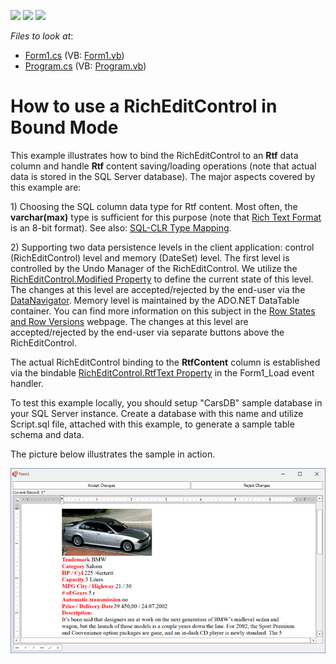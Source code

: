 <!-- default badges list -->
![](https://img.shields.io/endpoint?url=https://codecentral.devexpress.com/api/v1/VersionRange/128611304/22.2.3%2B)
[![](https://img.shields.io/badge/Open_in_DevExpress_Support_Center-FF7200?style=flat-square&logo=DevExpress&logoColor=white)](https://supportcenter.devexpress.com/ticket/details/E3480)
[![](https://img.shields.io/badge/📖_How_to_use_DevExpress_Examples-e9f6fc?style=flat-square)](https://docs.devexpress.com/GeneralInformation/403183)
<!-- default badges end -->
<!-- default file list -->
*Files to look at*:

* [Form1.cs](./CS/Form1.cs) (VB: [Form1.vb](./VB/Form1.vb))
* [Program.cs](./CS/Program.cs) (VB: [Program.vb](./VB/Program.vb))
<!-- default file list end -->
# How to use a RichEditControl in Bound Mode

<p>This example illustrates how to bind the RichEditControl to an <b>Rtf</b> data column and handle <b>Rtf</b> content saving/loading operations (note that actual data is stored in the SQL Server database). The major aspects covered by this example are:</p>

<p>1) Choosing the SQL column data type for Rtf content. Most often, the <strong>varchar(max)</strong> type is sufficient for this purpose (note that <a href="http://en.wikipedia.org/wiki/Rich_Text_Format"><u>Rich Text Format</u></a> is an 8-bit format). See also: <a href="http://msdn.microsoft.com/en-us/library/bb386947.aspx"><u>SQL-CLR Type Mapping</u></a>.</p>

<p>2) Supporting two data persistence levels in the client application: control (RichEditControl) level and memory (DateSet) level. The first level is controlled by the Undo Manager of the RichEditControl. We utilize the <a href="https://docs.devexpress.com/WindowsForms/DevExpress.XtraRichEdit.RichEditControl.Modified">RichEditControl.Modified Property</a> to define the current state of this level. The changes at this level are accepted/rejected by the end-user via the <a href="https://docs.devexpress.com/WindowsForms/DevExpress.XtraEditors.DataNavigator">DataNavigator</a>. Memory level is maintained by the ADO.NET DataTable container. You can find more information on this subject in the <a href="https://learn.microsoft.com/en-us/dotnet/framework/data/adonet/dataset-datatable-dataview/row-states-and-row-versions">Row States and Row Versions</a> webpage. The changes at this level are accepted/rejected by the end-user via separate buttons above the RichEditControl.</p>
<p>The actual RichEditControl binding to the <strong>RtfContent</strong> column is established via the bindable <a href="https://docs.devexpress.com/WindowsForms/DevExpress.XtraRichEdit.RichEditControl.RtfText">RichEditControl.RtfText Property</a> in the Form1_Load event handler.</p>
<p>To test this example locally, you should setup "CarsDB" sample database in your SQL Server instance. Create a database with this name and utilize Script.sql file, attached with this example, to generate a sample table schema and data.</p>

<p>The picture below illustrates the sample in action.</p>
<p><img src="media/2f5e7b7c-fc11-4179-8b04-70209f8a4694.png"></p>

<br/>
